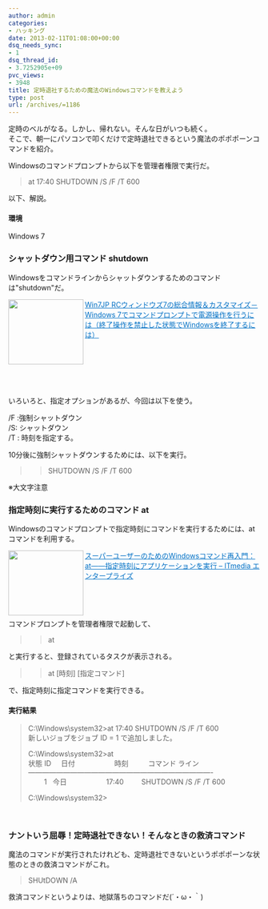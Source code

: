 ```yaml
---
author: admin
categories:
- ハッキング
date: 2013-02-11T01:08:00+00:00
dsq_needs_sync:
- 1
dsq_thread_id:
- 3.7252905e+09
pvc_views:
- 3948
title: 定時退社するための魔法のWindowsコマンドを教えよう
type: post
url: /archives/=1186
---
```


定時のベルがなる。しかし、帰れない。そんな日がいつも続く。   
そこで、朝一にパソコンで叩くだけで定時退社できるという魔法のポポポーンコマンドを紹介。

Windowsのコマンドプロンプトから以下を管理者権限で実行だ。

> at 17:40 SHUTDOWN /S /F /T 600

以下、解説。

#### 環境

Windows 7

### シャットダウン用コマンド shutdown

Windowsをコマンドラインからシャットダウンするためのコマンドは"shutdown"だ。

<a href="https://win7.jp/hk7v1085.htm" target="_blank"><img class="alignleft" border="0" alt="" align="left" src="https://capture.heartrails.com/150x130/shadow?https://win7.jp/hk7v1085.htm" width="150" height="130" /></a> <a style="color: #0070c5" href="https://win7.jp/hk7v1085.htm" target="_blank">Win7JP RCウィンドウズ7の総合情報＆カスタマイズ－ Windows 7でコマンドプロンプトで電源操作を行うには（終了操作を禁止した状態でWindowsを終了するには）</a>    <img border="0" alt="" src="https://b.hatena.ne.jp/entry/image/https://win7.jp/hk7v1085.htm" />  <br style="clear: both" />  <br style="clear: both" />

&#160;

いろいろと、指定オプションがあるが、今回は以下を使う。

/F :強制シャットダウン   
/S: シャットダウン   
/T : 時刻を指定する。

10分後に強制シャットダウンするためには、以下を実行。

> > SHUTDOWN /S /F /T 600

※大文字注意

### 指定時刻に実行するためのコマンド at

Windowsのコマンドプロンプトで指定時刻にコマンドを実行するためには、atコマンドを利用する。

<a href="https://www.itmedia.co.jp/enterprise/articles/0809/09/news019.html" target="_blank"><img class="alignleft" border="0" alt="" align="left" src="https://capture.heartrails.com/150x130/shadow?https://www.itmedia.co.jp/enterprise/articles/0809/09/news019.html" width="150" height="130" /></a> <a style="color: #0070c5" href="https://www.itmedia.co.jp/enterprise/articles/0809/09/news019.html" target="_blank">スーパーユーザーのためのWindowsコマンド再入門：at――指定時刻にアプリケーションを実行 &#8211; ITmedia エンタープライズ</a>  <img border="0" alt="" src="https://b.hatena.ne.jp/entry/image/https://www.itmedia.co.jp/enterprise/articles/0809/09/news019.html" />

&#160;

&#160;

コマンドプロンプトを管理者権限で起動して、

> > at

と実行すると、登録されているタスクが表示される。

> >at \[時刻\] \[指定コマンド\]

で、指定時刻に指定コマンドを実行できる。

#### 実行結果

> C:\Windows\system32>at 17:40 SHUTDOWN /S /F /T 600   
> 新しいジョブをジョブ ID = 1 で追加しました。
> 
> C:\Windows\system32>at   
> 状態 ID&#160;&#160;&#160;&#160; 日付&#160;&#160;&#160;&#160;&#160;&#160;&#160;&#160;&#160;&#160;&#160;&#160;&#160;&#160;&#160;&#160;&#160;&#160;&#160; 時刻&#160;&#160;&#160;&#160;&#160;&#160;&#160;&#160;&#160; コマンド ライン   
> &#8212;&#8212;&#8212;&#8212;&#8212;&#8212;&#8212;&#8212;&#8212;&#8212;&#8212;&#8212;&#8212;&#8212;&#8212;&#8212;&#8212;&#8212;&#8212;&#8212;&#8212;&#8212;&#8212;&#8212;&#8212;&#8212;-   
> &#160;&#160;&#160;&#160;&#160;&#160;&#160; 1&#160;&#160; 今日&#160;&#160;&#160;&#160;&#160;&#160;&#160;&#160;&#160;&#160;&#160;&#160;&#160;&#160;&#160;&#160;&#160;&#160;&#160; 17:40&#160;&#160;&#160;&#160;&#160;&#160;&#160;&#160; SHUTDOWN /S /F /T 600
> 
> C:\Windows\system32>

&#160;

### ナントいう屈辱！定時退社できない！そんなときの救済コマンド

魔法のコマンドが実行されたけれども、定時退社できないというポポポーンな状態のときの救済コマンドがこれ。

> SHUtDOWN /A

救済コマンドというよりは、地獄落ちのコマンドだ(´・ω・｀)
